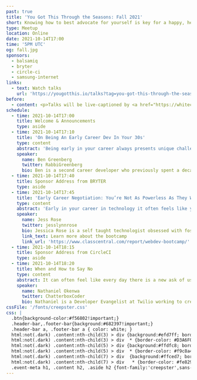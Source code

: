 ```yaml
---
past: true
title: 'You Got This Through the Seasons: Fall 2021'
short: Knowing how to best advocate for yourself is key for a happy, healthy work life. Join us and three wonderful speakers to cover these themes.
type: Meetup
location: Online
date: 2021-10-14T17:00
time: '5PM UTC'
og: fall.jpg
sponsors:
  - balsamiq
  - bryter
  - circle-ci
  - samsung-internet
links:
  - text: Watch talks
    url: 'https://yougotthis.io/talks?tag=you-got-this-through-the-seasons-fall-2021'
before:
  - content: <p>Talks will be live-captioned by <a href="https://whitecoatcaptioning.com" class="underline">White Coat Captioning</a>. These will be visible below the video stream, and via a direct URL which can be opened on another device is desired.</p>
schedule:
  - time: 2021-10-14T17:00
    title: Welcome & Announcements
    type: aside
  - time: 2021-10-14T17:10
    title: 'On Being An Early Career Dev In Your 30s'
    type: content
    abstract: 'Being early in your career always presents unique challenges, while being early in your second career later in life has its own particular issues to grapple with. The typical pipeline for the software industry does not fit the paradigm of an older career changer, and their presence can often throw the system for a loop. In this talk, we will cover practical steps for navigating specific challenges related to hiring and being hired as a second-career dev. If approached with intention and thoughtfulness, the benefits can be immense for all involved.'
    speaker:
      name: Ben Greenberg
      twitter: RabbiGreenberg
      bio: Ben is a second career developer who previously spent a decade in the fields of adult education, community organizing, and non-profit management. He works a Developer Advocate for Orbit by day and experiments with open source projects at night. He writes regularly on the intersection of community development and tech. Originally from Southern California and a long time resident of New York City, Ben now resides near Tel Aviv.
  - time: 2021-10-14T17:40
    title: Sponsor Address from BRYTER
    type: aside
  - time: 2021-10-14T17:45
    title: 'Early Career Negotiation: You’re Not As Powerless As They Want You To Feel'
    type: content
    abstract: 'Early in your career in technology it often feels like you need to take anything that’s given. And many employers want juniors to believe they don’t have any leverage to negotiate. Together, we’ll explore what kinds of negotiations are common in your early career and look at how you can begin to build out information to better inform these exchanges. We’ll also look at how you can use these experiences to help inform your choices as you gain more experience in tech.'
    speaker:
      name: Jess Rose
      twitter: jesslynnrose
      bio: Jessica Rose is a self taught technologist obsessed with fostering more equals access to technical education and meaningful work in technology. She’s currently working on a free web development bootcamp to try and democratize access to core tech skills. She’s always excited to hear about what you’re excited about.
      link_text: Learn more about the bootcamp
      link_url: 'https://www.classcentral.com/report/webdev-bootcamp/'
  - time: 2021-10-14T18:15
    title: Sponsor Address from CircleCI
    type: aside
  - time: 2021-10-14T18:20
    title: When and How to Say No
    type: content
    abstract: It can often feel like every day there is a new ask of us - people asking for our time, effort, or knowledge. While many of these requests represent great opportunities for career growth, income or a warm fuzzy feeling, it is impossible to say yes to everything that comes your way. In this talk we’ll consider how to decide whether something is right for you as well as some helpful advice for when and how to say no.
    speaker:
      name: Nathaniel Okenwa
      twitter: ChatterboxCoder
      bio: Nathaniel is a Developer Evangelist at Twilio working to create magical moments for developers with their products. He is a die hard fan of JavaScript, sports, superheroes and mixed martial arts. His life goals are to have Batman's brains, Deadpool's humour, T'Challa's fashion sense, Killmonger's Wokeness, and Thanos' determination! He serves the Javascript community in the UK and the rest of Europe.
cssFile: '/fonts/creepster.css'
css: |
  .btn{background-color:#f56802!important;}
  .header-bar,.footer-bar{background:#682397!important;}
  .header-bar a, .footer-bar a { color: white; }
  html:not(.dark) .content:nth-child(3) > div {background:#efd7ff; border-color: #D3A6F0;}
  html:not(.dark) .content:nth-child(3) > div  * {border-color: #D3A6F0;}
  html:not(.dark) .content:nth-child(5) > div {background:#ffdfc8; border-color: #f9c8a4;}
  html:not(.dark) .content:nth-child(5) > div  * {border-color: #f9c8a4;}
  html:not(.dark) .content:nth-child(7) > div  {background:#ffced7; border-color: #fe8296;}
  html:not(.dark) .content:nth-child(7) > div   * {border-color: #fe8296;}
  .event-meta h1, .content h2, .aside h2 {font-family:'creepster',sans-serif;}
---
```

